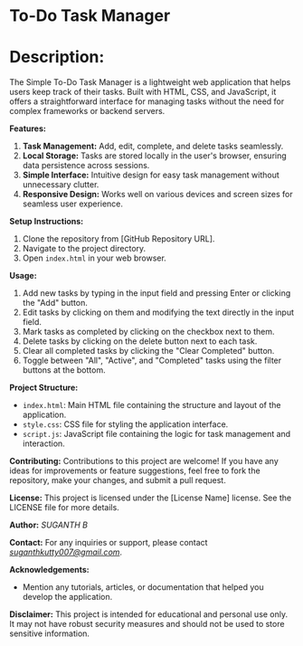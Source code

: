 # To-Do Task Manager

# **Description:**
The Simple To-Do Task Manager is a lightweight web application that helps users keep track of their tasks. Built with HTML, CSS, and JavaScript, it offers a straightforward interface for managing tasks without the need for complex frameworks or backend servers.

**Features:**
1. **Task Management:** Add, edit, complete, and delete tasks seamlessly.
2. **Local Storage:** Tasks are stored locally in the user's browser, ensuring data persistence across sessions.
3. **Simple Interface:** Intuitive design for easy task management without unnecessary clutter.
4. **Responsive Design:** Works well on various devices and screen sizes for seamless user experience.

**Setup Instructions:**
1. Clone the repository from [GitHub Repository URL].
2. Navigate to the project directory.
3. Open `index.html` in your web browser.

**Usage:**
1. Add new tasks by typing in the input field and pressing Enter or clicking the "Add" button.
2. Edit tasks by clicking on them and modifying the text directly in the input field.
3. Mark tasks as completed by clicking on the checkbox next to them.
4. Delete tasks by clicking on the delete button next to each task.
5. Clear all completed tasks by clicking the "Clear Completed" button.
6. Toggle between "All", "Active", and "Completed" tasks using the filter buttons at the bottom.

**Project Structure:**
- `index.html`: Main HTML file containing the structure and layout of the application.
- `style.css`: CSS file for styling the application interface.
- `script.js`: JavaScript file containing the logic for task management and interaction.

**Contributing:**
Contributions to this project are welcome! If you have any ideas for improvements or feature suggestions, feel free to fork the repository, make your changes, and submit a pull request.

**License:**
This project is licensed under the [License Name] license. See the LICENSE file for more details.

**Author:**
*SUGANTH B*

**Contact:**
For any inquiries or support, please contact *suganthkutty007@gmail.com*.

**Acknowledgements:**
- Mention any tutorials, articles, or documentation that helped you develop the application.

**Disclaimer:**
This project is intended for educational and personal use only. It may not have robust security measures and should not be used to store sensitive information.
